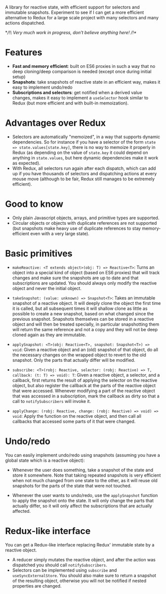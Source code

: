 A library for reactive state, with efficient support for selectors and immutable
snapshots. Experiment to see if I can get a more efficient alternative to Redux
for a large scale project with many selectors and many actions dispatched.

**/!\ Very much work in progress, don’t believe anything here! /!\**

Features
========

- **Fast and memory efficient**: built on ES6 proxies in such a way that no
  deep cloning/deep comparison is needed (except once during initial setup)
- **Snapshots**: take snapshots of reactive state in an efficient way, makes it
  easy to implement undo/redo
- **Subscriptions and selectors**: get notified when a derived value changes,
  makes it easy to implement a `useSelector` hook similar to Redux (but more
  efficient and with built-in memoization).

Advantages over Redux
=====================

- Selectors are automatically "memoized", in a way that supports dynamic
  dependencies. So for instance if you have a selector of the form `state =>
  state.values[state.key]`, there is no way to memoize it properly in Redux (as
  depending on the value of `state.key` it could depend on anything in
  `state.values`, but here dynamic dependencies make it work as expected).
- With Redux, all selectors run again after each dispatch, which can add up if
  you have thousands of selectors and dispatching actions at every mouse move
  (although to be fair, Redux still manages to be extremely efficient).

Good to know
============

- Only plain Javascript objects, arrays, and primitive types are supported.
- Circular objects or objects with duplicate references are not supported (but
  snapshots make heavy use of duplicate references to stay memory-efficient even
  with a very large state).

Basic primitives
================

* `makeReactive: <T extends object>(obj: T) => Reactive<T>`: Turns an object
  into a special kind of object (based on ES6 proxies) that will track changes
  and make sure the snapshots are up to date and that subscriptions are updated.
  You should always only modify the reactive object and never the initial
  object.

* `takeSnapshot: (value: unknown) => Snapshot<T>`: Takes an immutable snapshot
  of a reactive object. It will deeply clone the object the first time it is
  called, but all subsequent times it will shallow clone as little as possible
  to create a new snapshot, based on what changed since the previous snapshot.
  Snapshots themselves can be stored in a reactive object and will then be
  treated specially, in particular snapshotting them will return the same
  reference and not a copy and they will not be deep cloned again as they are
  immutable.

* `applySnapshot: <T>(obj: Reactive<T>, snapshot: Snapshot<T>) => void`: Given a
  reactive object and an (old) snapshot of that object, do all the necessary
  changes on the wrapped object to revert to the old snapshot. Only the parts
  that actually differ will be modified.

* `subscribe: <T>(robj: Reactive, selector: (robj: Reactive) => T, callback: (t:
  T) => void): T`: Given a reactive object, a selector, and a callback, first
  returns the result of applying the selector on the reactive object, but also
  register the callback at the parts of the reactive object that were accessed.
  Whenever modifying a part of the reactive object that was accessed in a
  subscription, mark the callback as dirty so that a call to `notifySubscribers`
  will invoke it.

* `applyChange: (robj: Reactive, change: (robj: Reactive) => void) => void`:
  Apply the function on the reactive object, and then call all callbacks that
  accessed some parts of it that were changed.


Undo/redo
=========

You can easily implement undo/redo using snapshots (assuming you have a global
state which is a reactive object):

* Whenever the user does something, take a snapshot of the state and store it
  somewhere. Note that taking repeated snapshots is very efficient when not much
  changed from one state to the other, as it will reuse old snapshots for the
  parts of the state that were not touched.

* Whenever the user wants to undo/redo, use the `applySnapshot` function to
  apply the snapshot onto the state. It will only change the parts that actually
  differ, so it will only affect the subscriptions that are actually affected.

Redux-like interface
====================

You can get a Redux-like interface replacing Redux' immutable state by a
reactive object.

* A reducer simply mutates the reactive object, and after the action was
  dispatched you should call `notifySubscribers`.
* Selectors can be implemented using `subscribe` and `useSyncExternalStore`. You
  should also make sure to return a snapshot of the resulting object, otherwise
  you will not be notified if nested properties are changed.
